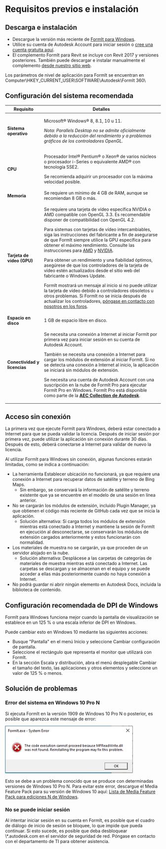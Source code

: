 # Requisitos previos e instalación

## Descarga e instalación

* Descargue la versión más reciente de [FormIt para Windows](https://formit.autodesk.com/page/download).
* Utilice su cuenta de Autodesk Account para iniciar sesión o [cree una cuenta gratuita aquí](https://accounts.autodesk.com).
* El complemento FormIt para Revit se incluye con Revit 2017 y versiones posteriores. También puede descargar e instalar manualmente el complemento [desde nuestro sitio web](https://formit.autodesk.com/page/formit-revit).

Los parámetros de nivel de aplicación para FormIt se encuentran en Computer\\HKEY_CURRENT_USER\\SOFTWARE\\Autodesk\\FormIt 360\\

## Configuración del sistema recomendada

| Requisito                    | Detalles                                                                                                                                                                                                                                                                                                                                                                                                                                                                                                                                                                                                                                                                                                                                                                                                                                                                                                                 |
| ------------------------------ | ----------------------------------------------------------------------------------------------------------------------------------------------------------------------------------------------------------------------------------------------------------------------------------------------------------------------------------------------------------------------------------------------------------------------------------------------------------------------------------------------------------------------------------------------------------------------------------------------------------------------------------------------------------------------------------------------------------------------------------------------------------------------------------------------------------------------------------------------------------------------------------------------------------------------- |
| **Sistema operativo**           | <p>Microsoft® Windows® 8, 8.1, 10 u 11.</p><p><em>Nota: Parallels Desktop no se admite oficialmente debido a la reducción del rendimiento y a problemas gráficos de los controladores OpenGL.</em></p>                                                                                                                                                                                                                                                                                                                                                                                                                                                                                                                                                                                                                                                                                                                                     |
| **CPU**                        | <p>Procesador Intel® Pentium® o Xeon® de varios núcleos o procesador i-Series o equivalente AMD® con tecnología SSE2.</p><p>Se recomienda adquirir un procesador con la máxima velocidad posible.</p>                                                                                                                                                                                                                                                                                                                                                                                                                                                                                                                                                                                                                                                                                                                                                                    |
| **Memoria**                     | Se requiere un mínimo de 4 GB de RAM, aunque se recomiendan 8 GB o más.                                                                                                                                                                                                                                                                                                                                                                                                                                                                                                                                                                                                                                                                                                                                                                                                                                                                            |
| **Tarjeta de vídeo (GPU)**           | <p>Se requiere una tarjeta de vídeo específica NVIDIA o AMD compatible con OpenGL 3.3. Es recomendable disponer de compatibilidad con OpenGL 4.2.</p><p>Para sistemas con tarjetas de vídeo intercambiables, siga las instrucciones del fabricante a fin de asegurarse de que FormIt siempre utilice la GPU específica para obtener el máximo rendimiento. Consulte las instrucciones para <a href="https://www.amd.com/en/support/kb/faq/dh-017">AMD</a> y <a href="http://nvidia.custhelp.com/app/answers/detail/a_id/2615/kw/manage%203d%20settings/related/1">NVIDIA</a>.</p><p>Para obtener un rendimiento y una fiabilidad óptimos, asegúrese de que los controladores de la tarjeta de vídeo estén actualizados desde el sitio web del fabricante o Windows Update.</p><p>FormIt mostrará un mensaje al inicio si no puede utilizar la tarjeta de vídeo debido a controladores obsoletos u otros problemas. Si FormIt no se inicia después de actualizar los controladores, <a href="https://forums.autodesk.com/t5/formit-forum/bd-p/142">póngase en contacto con nosotros en los foros</a>.</p> |
| **Espacio en disco**                 | 1 GB de espacio libre en disco.                                                                                                                                                                                                                                                                                                                                                                                                                                                                                                                                                                                                                                                                                                                                                                                                                                                                                                   |
| **Conectividad y licencias** | <p>Se necesita una conexión a Internet al iniciar FormIt por primera vez para iniciar sesión en su cuenta de Autodesk Account.</p><p>También se necesita una conexión a Internet para cargar los módulos de extensión al iniciar FormIt. Si no se detecta una conexión a Internet al inicio, la aplicación se iniciará sin módulos de extensión.</p><p>Se necesita una cuenta de Autodesk Account con una suscripción en la nube de FormIt Pro para ejecutar FormIt Pro en Windows. FormIt Pro está disponible como parte de la <a href="https://www.autodesk.com/collections/architecture-engineering-construction/overview"><strong>AEC Collection de Autodesk</strong></a>.</p>                                                                                                                                                                                                                                                                                                   |

## Acceso sin conexión

La primera vez que ejecute FormIt para Windows, deberá estar conectado a Internet para que se pueda validar la licencia. Después de iniciar sesión por primera vez, puede utilizar la aplicación sin conexión durante 30 días. Después de esto, deberá conectarse a Internet para validar de nuevo la licencia.

Al utilizar FormIt para Windows sin conexión, algunas funciones estarán limitadas, como se indica a continuación:

* La herramienta Establecer ubicación no funcionará, ya que requiere una conexión a Internet para recuperar datos de satélite y terreno de Bing Maps.
  * Sin embargo, se conservará la información de satélite y terreno existente que ya se encuentre en el modelo de una sesión en línea anterior.
* No se cargarán los módulos de extensión, incluido Plugin Manager, ya que obtienen el código más reciente de GitHub cada vez que se inicia la aplicación.
  * Solución alternativa: Si carga todos los módulos de extensión mientras está conectado a Internet y mantiene la sesión de FormIt en ejecución al desconectarse, se conservarán los módulos de extensión cargados anteriormente y estos funcionarán con normalidad.
* Los materiales de muestra no se cargarán, ya que proceden de un servidor alojado en la nube.
  * Solución alternativa: Desplácese a las carpetas de categorías de materiales de muestra mientras está conectado a Internet. Las carpetas se descargan y se almacenan en el equipo y se puede acceder a ellas más posteriormente cuando no haya conexión a Internet.
* No podrá guardar ni abrir ningún elemento en Autodesk Docs, incluida la biblioteca de contenido.

## Configuración recomendada de DPI de Windows

FormIt para Windows funciona mejor cuando la pantalla de visualización se establece en un 125 % o una escala inferior de DPI en Windows.

Puede cambiar esto en Windows 10 mediante las siguientes acciones:

* Busque "Pantalla" en el menú Inicio y seleccione Cambiar configuración de pantalla.
* Seleccione el rectángulo que representa el monitor que utilizará con FormIt.
* En la sección Escala y distribución, abra el menú desplegable Cambiar el tamaño del texto, las aplicaciones y otros elementos y seleccione un valor de 125 % o menos.

## Solución de problemas

### Error del sistema en Windows 10 Pro N

Si ejecuta FormIt en la versión 1909 de Windows 10 Pro N o posterior, es posible que aparezca este mensaje de error:

![Error del sistema de FormIt.exe en Windows 10](<../.gitbook/assets/windows 10 error message.png>)

Esto se debe a un problema conocido que se produce con determinadas versiones de Windows 10 Pro N. Para evitar este error, descargue el Media Feature Pack para su versión de Windows 10 aquí: [Lista de Media Feature Pack para ediciones N de Windows](https://support.microsoft.com/en-us/topic/media-feature-pack-list-for-windows-n-editions-c1c6fffa-d052-8338-7a79-a4bb980a700a).

### No se puede iniciar sesión

Al intentar iniciar sesión en su cuenta en FormIt, es posible que el cuadro de diálogo de inicio de sesión se bloquee, lo que impide que pueda continuar. Si esto sucede, es posible que deba desbloquear \\*.autodesk.com en el servidor de seguridad de red. Póngase en contacto con el departamento de TI para obtener asistencia.
